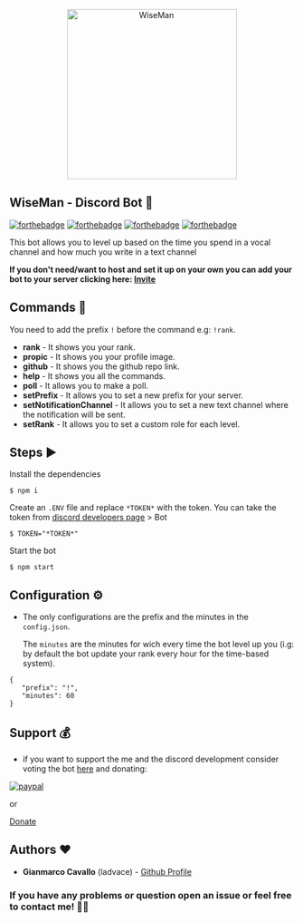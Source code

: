 <p align="center">
    <img width="300" height="auto" src="https://i.imgur.com/WpPGFXt.png" alt="WiseMan" />
</p>

## WiseMan - Discord Bot 🤖

[![forthebadge](https://forthebadge.com/images/badges/gluten-free.svg)](https://forthebadge.com) [![forthebadge](https://forthebadge.com/images/badges/made-with-crayons.svg)](https://forthebadge.com) [![forthebadge](https://forthebadge.com/images/badges/made-with-javascript.svg)](https://forthebadge.com) [![forthebadge](https://forthebadge.com/images/badges/built-with-love.svg)](https://forthebadge.com)

This bot allows you to level up based on the time you spend in a vocal channel and how much you write in a text channel

**If you don't need/want to host and set it up on your own you can add your bot to your server clicking here:
[Invite](https://discord.com/oauth2/authorize?client_id=589693244456042497&scope=bot&permissions=2147483639)**

## Commands 🎨

You need to add the prefix `!` before the command e.g: `!rank`.

- **rank** - It shows you your rank.
- **propic** - It shows you your profile image.
- **github** - It shows you the github repo link.
- **help** - It shows you all the commands.
- **poll** - It allows you to make a poll.
- **setPrefix** - It allows you to set a new prefix for your server.
- **setNotificationChannel** - It allows you to set a new text channel where the notification will be sent.
- **setRank** - It allows you to set a custom role for each level.

## Steps ▶️

Install the dependencies

```
$ npm i
```

Create an `.ENV` file and replace `*TOKEN*` with the token.
You can take the token from [discord developers page](https://discordapp.com/developers/applications/) > Bot

```
$ TOKEN="*TOKEN*"
```

Start the bot

```
$ npm start
```

## Configuration ⚙️

- The only configurations are the prefix and the minutes in the `config.json`.

  The `minutes` are the minutes for wich every time the bot level up you (i.g: by default the bot update your rank every hour for the time-based system).

```
{
   "prefix": "!",
   "minutes": 60
}
```
## Support 💰

- if you want to support the me and the discord development consider voting the bot [here](https://top.gg/bot/589693244456042497) and
donating:


[![paypal](https://www.paypalobjects.com/en_US/i/btn/btn_donateCC_LG.gif)](https://www.paypal.com/cgi-bin/webscr?cmd=_s-xclick&hosted_button_id=WJWDBJENVNGHE)

or 

[Donate](https://ko-fi.com/ladvace)




## Authors ❤️

- **Gianmarco Cavallo** (ladvace) - [Github Profile](https://github.com/Ladvace)

### If you have any problems or question open an issue or feel free to contact me! 🔧😃

